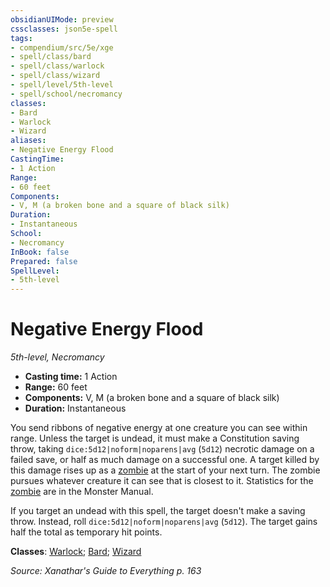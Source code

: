 ```yaml
---
obsidianUIMode: preview
cssclasses: json5e-spell
tags:
- compendium/src/5e/xge
- spell/class/bard
- spell/class/warlock
- spell/class/wizard
- spell/level/5th-level
- spell/school/necromancy
classes:
- Bard
- Warlock
- Wizard
aliases:
- Negative Energy Flood
CastingTime: 
- 1 Action
Range:
- 60 feet
Components:
- V, M (a broken bone and a square of black silk)
Duration:
- Instantaneous
School:
- Necromancy
InBook: false
Prepared: false
SpellLevel:
- 5th-level
---
```

# Negative Energy Flood
*5th-level, Necromancy*  


- **Casting time:** 1 Action
- **Range:** 60 feet
- **Components:** V, M (a broken bone and a square of black silk)
- **Duration:** Instantaneous

You send ribbons of negative energy at one creature you can see within range. Unless the target is undead, it must make a Constitution saving throw, taking `dice:5d12|noform|noparens|avg` (`5d12`) necrotic damage on a failed save, or half as much damage on a successful one. A target killed by this damage rises up as a [zombie](/3-Mechanics/CLI/bestiary/undead/zombie-xmm.md) at the start of your next turn. The zombie pursues whatever creature it can see that is closest to it. Statistics for the [zombie](/3-Mechanics/CLI/bestiary/undead/zombie-xmm.md) are in the Monster Manual.

If you target an undead with this spell, the target doesn't make a saving throw. Instead, roll `dice:5d12|noform|noparens|avg` (`5d12`). The target gains half the total as temporary hit points.

**Classes**: [Warlock](/3-Mechanics/CLI/lists/list-spells-classes-warlock.md); [Bard](/3-Mechanics/CLI/lists/list-spells-classes-bard.md); [Wizard](/3-Mechanics/CLI/lists/list-spells-classes-wizard.md)

*Source: Xanathar's Guide to Everything p. 163*